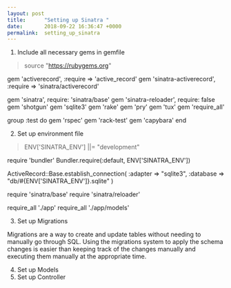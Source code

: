 ```yaml
---
layout: post
title:      "Setting up Sinatra "
date:       2018-09-22 16:36:47 +0000
permalink:  setting_up_sinatra
---
```


1. Include all necessary gems in gemfile
> source "https://rubygems.org"

gem 'activerecord', :require => 'active_record'
gem 'sinatra-activerecord', :require => 'sinatra/activerecord'

gem 'sinatra', require: 'sinatra/base'
gem 'sinatra-reloader', require: false
gem 'shotgun'
gem 'sqlite3'
gem 'rake'
gem 'pry'
gem 'tux'
gem 'require_all'


group :test do
  gem 'rspec'
  gem 'rack-test'
  gem 'capybara'
end

2. Set up environment file
> ENV['SINATRA_ENV'] ||= "development"

require 'bundler'
Bundler.require(:default, ENV['SINATRA_ENV'])

ActiveRecord::Base.establish_connection(
  :adapter => "sqlite3",
  :database => "db/#{ENV['SINATRA_ENV']}.sqlite"
  )

require 'sinatra/base'
require 'sinatra/reloader'

require_all './app'
require_all './app/models'

3. Set up Migrations

Migrations are a way to create and update tables without needing to manually go through SQL. Using the migrations system to apply the schema changes is easier than keeping track of the changes manually and executing them manually at the appropriate time.

4. Set up Models
5. Set up Controller
